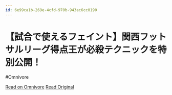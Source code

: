 ```yaml
---
id: 6e99ca1b-269e-4cfd-970b-943ac6cc0190
---
```


# 【試合で使えるフェイント】関西フットサルリーグ得点王が必殺テクニックを特別公開！
#Omnivore

[Read on Omnivore](https://omnivore.app/me/https-m-youtube-com-watch-v-by-32-s-6-et-tpw-18ef97ab0b1)
[Read Original](https://m.youtube.com/watch?v=BY32S6etTpw)

